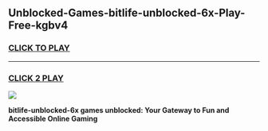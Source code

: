 
## Unblocked-Games-bitlife-unblocked-6x-Play-Free-kgbv4
<h3>
<a href="https://premium76.site?title=bitlife-unblocked-6x&ref=12A">CLICK TO PLAY</a></h3>
<hr>

<h3>
<a href="https://premium76.site?title=bitlife-unblocked-6x&ref=12A">CLICK 2 PLAY</a>
  
</h3>

<a href="https://premium76.site?title=bitlife-unblocked-6x&ref=12A"><img src="https://clearcache.store/games.png"></a>


**bitlife-unblocked-6x games unblocked: Your Gateway to Fun and Accessible Online Gaming**

